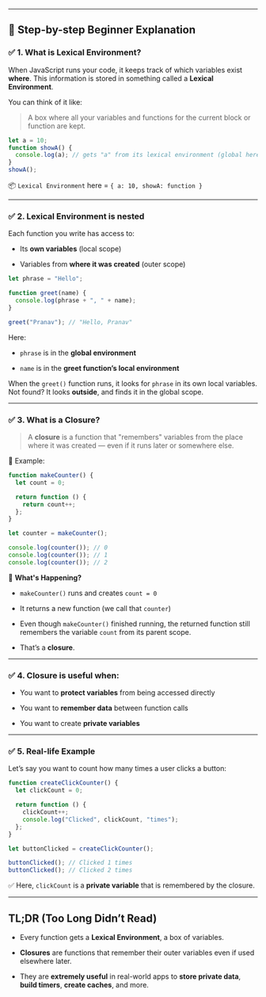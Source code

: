 
---

## 🧠 Step-by-step Beginner Explanation

### ✅ 1. What is Lexical Environment?

When JavaScript runs your code, it keeps track of which variables exist **where**. This information is stored in something called a **Lexical Environment**.

You can think of it like:

> A box where all your variables and functions for the current block or function are kept.

```js
let a = 10;
function showA() {
  console.log(a); // gets "a" from its lexical environment (global here)
}
showA();
```

📦 `Lexical Environment` here = `{ a: 10, showA: function }`

---

### ✅ 2. Lexical Environment is nested

Each function you write has access to:

- Its **own variables** (local scope)
    
- Variables from **where it was created** (outer scope)
    

```js
let phrase = "Hello";

function greet(name) {
  console.log(phrase + ", " + name);
}

greet("Pranav"); // "Hello, Pranav"
```

Here:

- `phrase` is in the **global environment**
    
- `name` is in the **greet function’s local environment**
    

When the `greet()` function runs, it looks for `phrase` in its own local variables. Not found? It looks **outside**, and finds it in the global scope.

---

### ✅ 3. What is a Closure?

> A **closure** is a function that "remembers" variables from the place where it was created — even if it runs later or somewhere else.

📌 Example:

```js
function makeCounter() {
  let count = 0;

  return function () {
    return count++;
  };
}

let counter = makeCounter();

console.log(counter()); // 0
console.log(counter()); // 1
console.log(counter()); // 2
```

🧠 **What's Happening?**

- `makeCounter()` runs and creates `count = 0`
    
- It returns a new function (we call that `counter`)
    
- Even though `makeCounter()` finished running, the returned function still remembers the variable `count` from its parent scope.
    
- That’s a **closure**.
    

---

### ✅ 4. Closure is useful when:

- You want to **protect variables** from being accessed directly
    
- You want to **remember data** between function calls
    
- You want to create **private variables**
    

---

### ✅ 5. Real-life Example

Let’s say you want to count how many times a user clicks a button:

```js
function createClickCounter() {
  let clickCount = 0;

  return function () {
    clickCount++;
    console.log("Clicked", clickCount, "times");
  };
}

let buttonClicked = createClickCounter();

buttonClicked(); // Clicked 1 times
buttonClicked(); // Clicked 2 times
```

✅ Here, `clickCount` is a **private variable** that is remembered by the closure.

---

## TL;DR (Too Long Didn’t Read)

- Every function gets a **Lexical Environment**, a box of variables.
    
- **Closures** are functions that remember their outer variables even if used elsewhere later.
    
- They are **extremely useful** in real-world apps to **store private data**, **build timers**, **create caches**, and more.